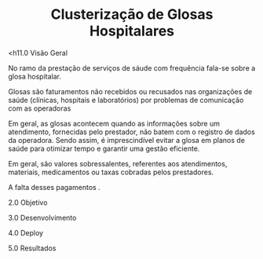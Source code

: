 
<h1 align="center">Clusterização de Glosas Hospitalares <br /> </h1>

<h11.0 Visão Geral</h1>

No ramo da prestação de serviços de sáude com frequência fala-se sobre a glosa hospitalar. 

Glosas são faturamentos não recebidos ou recusados nas organizações de saúde (clínicas, hospitais e laboratórios) por problemas de comunicação com as operadoras

Em geral, as glosas acontecem quando as informações sobre um atendimento, fornecidas pelo prestador, não batem com o registro de dados da operadora. Sendo assim, é imprescindível evitar a glosa em planos de saúde para otimizar tempo e garantir uma gestão eficiente.

Em geral, são valores sobressalentes, referentes aos atendimentos, materiais, medicamentos ou taxas cobradas pelos prestadores. 

A falta desses pagamentos .


2.0 Objetivo

3.0 Desenvolvimento 

4.0 Deploy 

5.0 Resultados
